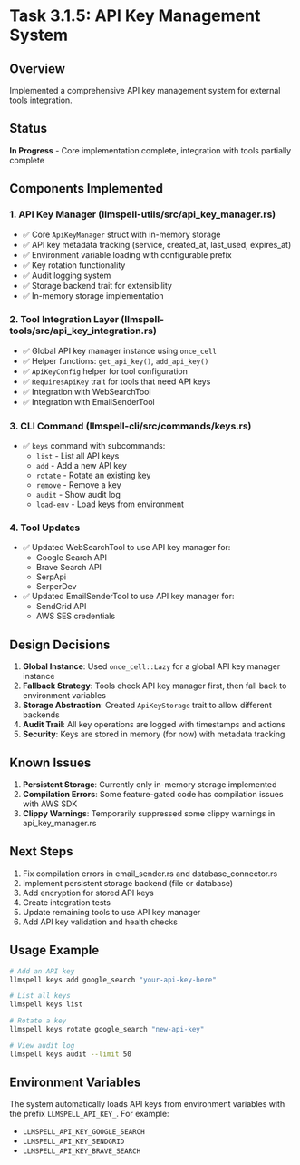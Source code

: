 # Task 3.1.5: API Key Management System

## Overview
Implemented a comprehensive API key management system for external tools integration.

## Status
**In Progress** - Core implementation complete, integration with tools partially complete

## Components Implemented

### 1. API Key Manager (llmspell-utils/src/api_key_manager.rs)
- ✅ Core `ApiKeyManager` struct with in-memory storage
- ✅ API key metadata tracking (service, created_at, last_used, expires_at)
- ✅ Environment variable loading with configurable prefix
- ✅ Key rotation functionality
- ✅ Audit logging system
- ✅ Storage backend trait for extensibility
- ✅ In-memory storage implementation

### 2. Tool Integration Layer (llmspell-tools/src/api_key_integration.rs)
- ✅ Global API key manager instance using `once_cell`
- ✅ Helper functions: `get_api_key()`, `add_api_key()`
- ✅ `ApiKeyConfig` helper for tool configuration
- ✅ `RequiresApiKey` trait for tools that need API keys
- ✅ Integration with WebSearchTool
- ✅ Integration with EmailSenderTool

### 3. CLI Command (llmspell-cli/src/commands/keys.rs)
- ✅ `keys` command with subcommands:
  - `list` - List all API keys
  - `add` - Add a new API key
  - `rotate` - Rotate an existing key
  - `remove` - Remove a key
  - `audit` - Show audit log
  - `load-env` - Load keys from environment

### 4. Tool Updates
- ✅ Updated WebSearchTool to use API key manager for:
  - Google Search API
  - Brave Search API
  - SerpApi
  - SerperDev
- ✅ Updated EmailSenderTool to use API key manager for:
  - SendGrid API
  - AWS SES credentials

## Design Decisions

1. **Global Instance**: Used `once_cell::Lazy` for a global API key manager instance
2. **Fallback Strategy**: Tools check API key manager first, then fall back to environment variables
3. **Storage Abstraction**: Created `ApiKeyStorage` trait to allow different backends
4. **Audit Trail**: All key operations are logged with timestamps and actions
5. **Security**: Keys are stored in memory (for now) with metadata tracking

## Known Issues

1. **Persistent Storage**: Currently only in-memory storage implemented
2. **Compilation Errors**: Some feature-gated code has compilation issues with AWS SDK
3. **Clippy Warnings**: Temporarily suppressed some clippy warnings in api_key_manager.rs

## Next Steps

1. Fix compilation errors in email_sender.rs and database_connector.rs
2. Implement persistent storage backend (file or database)
3. Add encryption for stored API keys
4. Create integration tests
5. Update remaining tools to use API key manager
6. Add API key validation and health checks

## Usage Example

```bash
# Add an API key
llmspell keys add google_search "your-api-key-here"

# List all keys
llmspell keys list

# Rotate a key
llmspell keys rotate google_search "new-api-key"

# View audit log
llmspell keys audit --limit 50
```

## Environment Variables

The system automatically loads API keys from environment variables with the prefix `LLMSPELL_API_KEY_`. For example:
- `LLMSPELL_API_KEY_GOOGLE_SEARCH`
- `LLMSPELL_API_KEY_SENDGRID`
- `LLMSPELL_API_KEY_BRAVE_SEARCH`